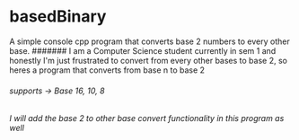 # basedBinary
A simple console cpp program that converts base 2 numbers to every other base.
####### I am a Computer Science student currently in sem 1 and honestly I'm just frustrated to convert from every other bases to base 2, so heres a program that converts from base n to base 2

###### supports -> Base 16, 10, 8 
###### I will add the base 2 to other base convert functionality in this program as well
